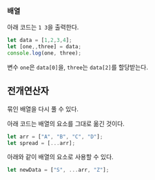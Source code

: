 ### 배열

아래 코드는 `1 3`을 출력한다.
```javascript
let data = [1,2,3,4];
let [one,,three] = data;
console.log(one, three);
```
변수 `one`은 `data[0]`을, `three`는 `data[2]`를 할당받는다.

## 전개연산자

묶인 배열을 다시 풀 수 있다.

아래 코드는 배열의 요소를 그대로 옮긴 것이다.
```javascript
let arr = ["A", "B", "C", "D"];
let spread = [...arr];
```
아래와 같이 배열의 요소로 사용할 수 있다.
```javascript
let newData = ["S", ...arr, "Z"];
```
